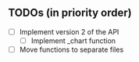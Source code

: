 
## TODOs (in priority order)
- [ ] Implement version 2 of the API
    - [ ] Implement _chart function
- [ ] Move functions to separate files